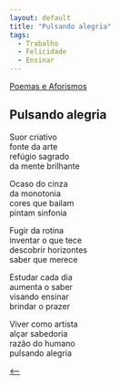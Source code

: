 ```yaml
---
layout: default
title: "Pulsando alegria"
tags:
  - Trabalho
  - Felicidade
  - Ensinar
--- 
```




[Poemas e Aforismos](./)

## Pulsando alegria

Suor criativo  
fonte da arte  
refúgio sagrado  
da mente brilhante

Ocaso do cinza  
da monotonia  
cores que bailam  
pintam sinfonia

Fugir da rotina  
inventar o que tece  
descobrir horizontes  
saber que merece

Estudar cada dia  
aumenta o saber  
visando ensinar  
brindar o prazer

Viver como artista  
alçar sabedoria  
razão do humano  
pulsando alegria

[<--](./)